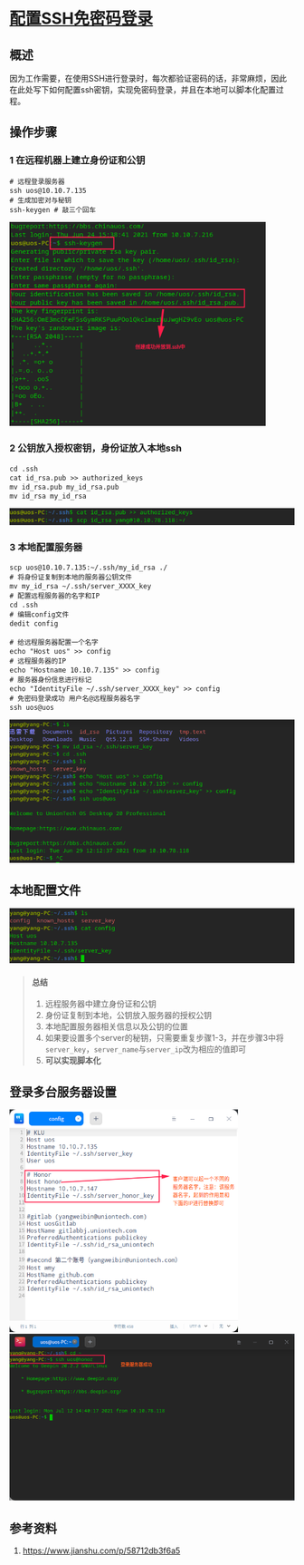 # [配置SSH免密码登录](./)  
## 概述   

因为工作需要，在使用SSH进行登录时，每次都验证密码的话，非常麻烦，因此在此处写下如何配置ssh密钥，实现免密码登录，并且在本地可以脚本化配置过程。  

## 操作步骤  

### 1 在远程机器上建立身份证和公钥  

```shell
# 远程登录服务器  
ssh uos@10.10.7.135 
# 生成加密对与秘钥
ssh-keygen # 敲三个回车  
```

<img src="./img/054-1.png" alt="54-1" style="zoom:75%;" /> 

### 2 公钥放入授权密钥，身份证放入本地ssh  

```shell
cd .ssh
cat id_rsa.pub >> authorized_keys
mv id_rsa.pub my_id_rsa.pub
mv id_rsa my_id_rsa
```

<img src="./img/054-2.png" alt="54-2" style="zoom:75%;" />

### 3 本地配置服务器   

```shell
scp uos@10.10.7.135:~/.ssh/my_id_rsa ./
# 将身份证复制到本地的服务器公钥文件
mv my_id_rsa ~/.ssh/server_XXXX_key
# 配置远程服务器的名字和IP
cd .ssh 
# 编辑config文件 
dedit config

# 给远程服务器配置一个名字 
echo "Host uos" >> config 
# 远程服务器的IP  
echo "Hostname 10.10.7.135" >> config
# 服务器身份信息进行标记
echo "IdentityFile ~/.ssh/server_XXXX_key" >> config
# 免密码登录成功 用户名@远程服务器名字
ssh uos@uos
```

<img src="./img/054-3.png" alt="054-3" style="zoom:75%;" />

## 本地配置文件    

<img src="./img/054-4.png" alt="54-4" style="zoom:75%;" />

>#### 总结   
>
>1. 远程服务器中建立身份证和公钥   
>2. 身份证复制到本地，公钥放入服务器的授权公钥 
>3. 本地配置服务器相关信息以及公钥的位置  
>4. 如果要设置多个server的秘钥，只需要重复步骤1-3，并在步骤3中将`server_key`，`server_name`与`server_ip`改为相应的值即可 
>5. **可以实现脚本化**  

## 登录多台服务器设置    



<img src="./img/054-5.png" alt="54-5" style="zoom:65%;" />

<img src="./img/054-6.png" alt="54-6" style="zoom:65%;" />

## 参考资料  

1. https://www.jianshu.com/p/58712db3f6a5   


